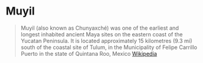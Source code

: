 # Muyil

> Muyil \(also known as Chunyaxché\) was one of the earliest and longest inhabited ancient Maya sites on the eastern coast of the Yucatan Peninsula. It is located approximately 15 kilometres (9.3 mi) south of the coastal site of Tulum, in the Municipality of Felipe Carrillo Puerto in the state of Quintana Roo, Mexico [Wikipedia](https://en.wikipedia.org/wiki/Muyil)







